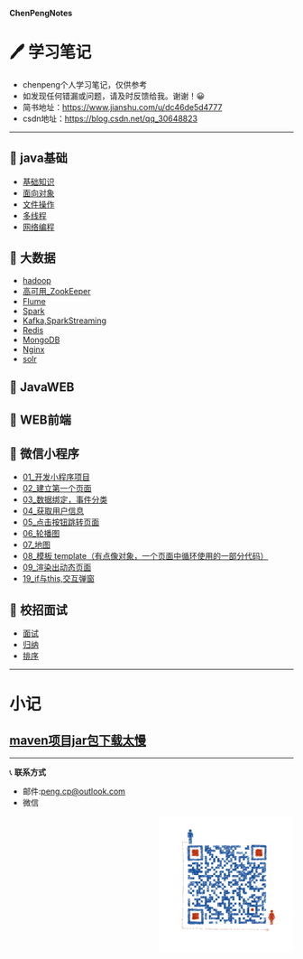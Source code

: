 **ChenPengNotes**
# 🖊 学习笔记 
- chenpeng个人学习笔记，仅供参考			
- 如发现任何错漏或问题，请及时反馈给我。谢谢！😀
- 简书地址：https://www.jianshu.com/u/dc46de5d4777
- csdn地址：https://blog.csdn.net/qq_30648823
-------------

## 📕 java基础 
- [基础知识](./java/javaBasis/index.md)
- [面向对象](./java/objectOriented/index.md)
- [文件操作](./java/io/index.md)
- [多线程](./java/thread/index.md)
- [网络编程](./java/internet/index.md)


## 📕 大数据 
- [hadoop](./bigDate/hadoop/index.md)
- [高可用_ZookEeper](./bigDate/ha_zookeeper/index.md)
- [Flume](./bigDate/flume/index.md)
- [Spark](./bigDate/spark/index.md)
- [Kafka,SparkStreaming](./bigDate/kafka/index.md)
- [Redis](./bigDate/redis/index.md)
- [MongoDB](./bigDate/mongodb/index.md)
- [Nginx](./bigDate/nginx/index.md)
- [solr](./bigDate/solr/index.md)



## 📕 JavaWEB

## 📕 WEB前端

## 📕 微信小程序
- [01_开发小程序项目](./weChatApplet/01.md)
- [02_建立第一个页面](./weChatApplet/02.md)
- [03_数据绑定，事件分类](./weChatApplet/03.md)
- [04_获取用户信息](./weChatApplet/04.md)
- [05_点击按钮跳转页面](./weChatApplet/05.md)
- [06_轮播图](./weChatApplet/07.md)
- [07_地图](./weChatApplet/06.md)
- [08_模板 template（有点像对象，一个页面中循环使用的一部分代码）](./weChatApplet/08.md)
- [09_渲染出动态页面](./weChatApplet/09.md)
- [19_if与this,交互弹窗](./weChatApplet/10.md)



## 📕 校招面试	
- [面试](./audition/面试.md)
- [归纳](./audition/归纳.md)
- [排序](./audition/排序.md)

---------------

# 小记
## [maven项目jar包下载太慢](note/maven项目jar包下载太慢.md)



---------------
📞 **联系方式**		

- 邮件:peng.cp@outlook.com 	
- 微信 	
<img src="https://raw.githubusercontent.com/shutter-cp/imgBed/master/img/20190527154400.jpg" width="240px" style="float: right;">
